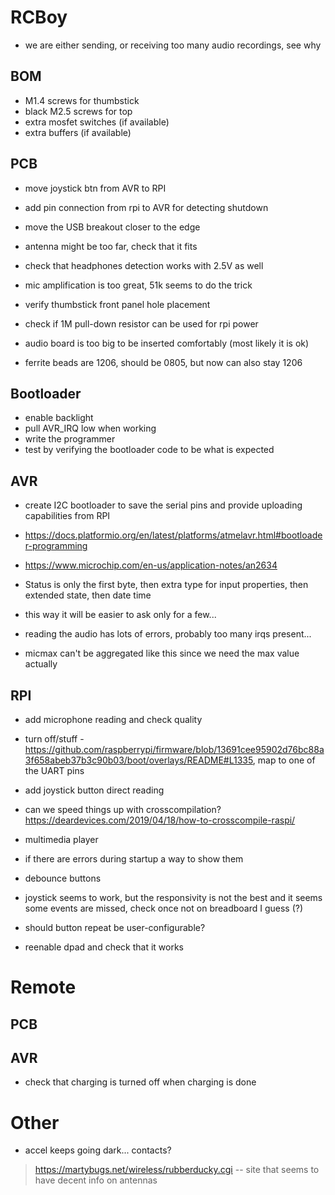 # RCBoy

- we are either sending, or receiving too many audio recordings, see why

## BOM

- M1.4 screws for thumbstick
- black M2.5 screws for top 
- extra mosfet switches (if available)
- extra buffers (if available)

## PCB

- move joystick btn from AVR to RPI  
- add pin connection from rpi to AVR for detecting shutdown
- move the USB breakout closer to the edge
- antenna might be too far, check that it fits

- check that headphones detection works with 2.5V as well
- mic amplification is too great, 51k seems to do the trick
- verify thumbstick front panel hole placement
- check if 1M pull-down resistor can be used for rpi power
- audio board is too big to be inserted comfortably (most likely it is ok)
- ferrite beads are 1206, should be 0805, but now can also stay 1206

## Bootloader

- enable backlight
- pull AVR_IRQ low when working
- write the programmer
- test by verifying the bootloader code to be what is expected

## AVR

- create I2C bootloader to save the serial pins and provide uploading capabilities from RPI
- https://docs.platformio.org/en/latest/platforms/atmelavr.html#bootloader-programming
- https://www.microchip.com/en-us/application-notes/an2634

- Status is only the first byte, then extra type for input properties, then extended state, then date time
- this way it will be easier to ask only for a few...
- reading the audio has lots of errors, probably too many irqs present...

- micmax can't be aggregated like this since we need the max value actually

## RPI

- add microphone reading and check quality 

- turn off/stuff - https://github.com/raspberrypi/firmware/blob/13691cee95902d76bc88a3f658abeb37b3c90b03/boot/overlays/README#L1335, map to one of the UART pins 
- add joystick button direct reading

- can we speed things up with crosscompilation? https://deardevices.com/2019/04/18/how-to-crosscompile-raspi/

- multimedia player

- if there are errors during startup a way to show them
- debounce buttons
- joystick seems to work, but the responsivity is not the best and it seems some events are missed, check once not on breadboard I guess (?)

- should button repeat be user-configurable? 
- reenable dpad and check that it works

# Remote 

## PCB

## AVR

- check that charging is turned off when charging is done

# Other

- accel keeps going dark... contacts? 

> https://martybugs.net/wireless/rubberducky.cgi -- site that seems to have decent info on antennas
